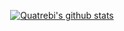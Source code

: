
<p align="center">
  <a href="https://github.com/anuraghazra/github-readme-stats">
    <img align="center" src="https://github-readme-stats.vercel.app/api?username=quatrebi&hide=issues&show_icons=true&include_all_commits=true&custom_title=GitHub%20Stats" alt="Quatrebi's github stats" />
  </a>
</p>
